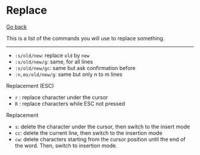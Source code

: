 # Replace

[Go back](..#-and-now-mastering-it)

This is a list of the commands you will use to replace something.

<hr class="sl">

* `:s/old/new`: replace `old` by `new`
* `:s/old/new/g`: same, for all lines
* `:s/old/new/gc`: same but ask confirmation before
* `:n,ms/old/new/g`: same but only n to m lines

Replacement (ESC)
* `r` : replace character under the cursor
* `R` : replace characters while ESC not pressed

Replacement

* `s`: delete the character under the cursor, then switch to the insert mode
* `cc`: delete the current line, then switch to the insertion mode
* `cw`: delete characters starting from the cursor position until the end of the word. Then, switch to insertion mode.